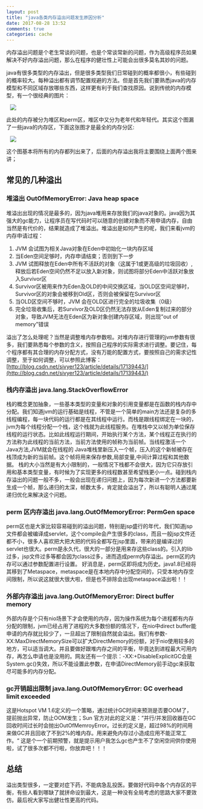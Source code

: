 ```yaml
---
layout: post
title: "java各类内存溢出问题发生原因分析"
date: 2017-08-28 13:52
comments: true
categories: cache
---
```


内存溢出问题是个老生常谈的问题，也是个常谈常新的问题，作为高级程序员如果解决不好内存溢出问题，那么在程序的健壮性上可能会出很多莫名其妙的问题。

java有很多类型的内存溢出，但是很多类型我们日常碰到的概率都很小，有些碰到的概率较大。每种溢出都有调节配置规避的方法。但是首先我们要熟悉java的内存模型和不同区域存放哪些东西，这样更有利于我们查找原因。说到传统的内存模型，有一个很经典的图片：

<img src="http://my.csdn.net/uploads/201205/05/1336185361_6442.png" style="margin:0px 10px;">

此处的内存被分为堆区和perm区，堆区中又分为老年代和年轻代。其实这个图漏了一些java的内存区，下面这张图才是最全的内存分区:

<img src="http://s5.sinaimg.cn/large/002RSgYjgy70Bv9xr9Ob4&690" style="margin:0px 10px;">

这个图基本将所有的内存都列出来了，后面的内存溢出我将主要围绕上面两个图来讲；

## 常见的几种溢出

### 堆溢出 OutOfMemoryError: Java heap space

堆溢出出现的情况是最多的，因为java堆用来存放我们的java对象的。java因为其强大的gc能力，让程序员在写代码时可以随意的创建对象而不用申请内存，自由当然是有代价的，结果就造成了堆溢出。堆溢出是如何产生的呢，我们来看jvm的内存申请过程：

1. JVM 会试图为相关Java对象在Eden中初始化一块内存区域
1. 当Eden空间足够时，内存申请结束；否则到下一步
1. JVM 试图释放在Eden中所有不活跃的对象（这属于1或更高级的垃圾回收）,释放后若Eden空间仍然不足以放入新对象，则试图将部分Eden中活跃对象放入Survivor区
1. Survivor区被用来作为Eden及OLD的中间交换区域，当OLD区空间足够时，Survivor区的对象会被移到Old区，否则会被保留在Survivor区
1. 当OLD区空间不够时，JVM 会在OLD区进行完全的垃圾收集（0级）
1. 完全垃圾收集后，若Survivor及OLD区仍然无法存放从Eden复制过来的部分对象，导致JVM无法在Eden区为新对象创建内存区域，则出现”out of memory”错误

溢出了怎么处理呢？当然是调整堆内存参数啦。对堆内存进行管理的jvm参数有很多，我们要熟悉每个参数的含义，按照自己程序的实际需求进行调整。要记住，每个程序都有其合理的内存分配方式，没有万能的配置方式，要按照自己的需求记性调整，至于如何调整，可以参照此博客：[http://blog.csdn.net/sivyer123/article/details/17139443/](http://blog.csdn.net/sivyer123/article/details/17139443/)

### 栈内存溢出 java.lang.StackOverflowError

栈的概念更加抽象，一些基本类型的变量和对象的引用变量都是在函数的栈内存中分配。我们知道jvm的运行基础是线程，不管是一个简单的main方法还是复杂的多线程编程，每一块代码的运行都是在其线程中运行。而栈是跟线程绑定在一块的，jvm为每个线程分配一个栈，这个栈就为此线程服务。在堆栈中又以帧为单位保存线程的运行状态。比如此线程运行期间，开始执行某个方法，某个线程正在执行的方法称为此线程的当前方法，当前方法使用的帧称为当前帧。当线程激活一个Java方法,JVM就会在线程的 Java堆栈里新压入一个帧，压入的这个新帧被存在栈顶成为新的当前帧。这个帧将用来保存参数,局部变量,中间计算过程和其他数据。
栈的大小当然是有大小限制的，一般情况下栈都不会很大，因为它只存放引用和基本类型变量，有时候为了实现更多的线程数甚至希望栈更小一点。碰到栈内存溢出的问题一般不多，一般会出现在递归问题上，因为每次新进一个方法都要新生成一个帧，那么递归的太深，帧数太多，肯定就会溢出了，所以有聪明人通过尾递归优化来解决这个问题。

### perm 区内存溢出 java.lang.OutOfMemoryError: PermGen space

perm区也是大家比较容易碰到的溢出问题，特别是jsp盛行的年代，我们知道jsp文件都会被编译成servlet，这个compile会产生很多的class，而且一般jsp文件还都不小，很多人喜欢把大把大把的代码全都写在jsp里面，带来的是编译过的servlet也很大。perm是永久代，很大的一部分是用来存这些class的。引入的lib过多，jsp文件过多等都会因为class过多，进而造成perm内存溢出。perm区的内存可以通过参数配置进行设置。
好消息是，perm区即将成为历史。java1.8已经将其移到了Metaspace，metaspace是在本地内存中分配空间的，只受本地内存空间限制，所以说这就很大很大啦，但是也不排除会出现metaspace溢出啦！！

###  外部内存溢出 java.lang.OutOfMemoryError: Direct buffer memory 

外部内存是个只有nio场景下才会使用的内存，因为操作系统为每个进程都有内存分配的限制，jvm已经占用了进程的大多数份额的情况下，在nio中direct buffer能申请的内存就比较少了，一旦超出了限制自然就会溢出。我们有参数-XX:MaxDirectMemorySize可以扩大DirectMemory的份额，对于nio使用较多的地方，可以适当调大。并且要做好跟堆内存之间的平衡，毕竟达到进程最大可用内存，再怎么申请也是没用的。网友还有一个提示：-XX:+DisableExplicitGC会是System.gc()失效，所以不能设置此参数，在申请DirectMemory前手动gc来获取尽可能多的内存分配。

### gc开销超出限制 java.lang.OutOfMemoryError: GC overhead limit exceeded

这是Hotspot VM 1.6定义的一个策略，通过统计GC时间来预测是否要OOM了，提前抛出异常，防止OOM发生；Sun 官方对此的定义是：“并行/并发回收器在GC回收时间过长时会抛出OutOfMemroyError。过长的定义是，超过98%的时间用来做GC并且回收了不到2%的堆内存。用来避免内存过小造成应用不能正常工作。“ 这是个一个前期预警，就是提示用户我怎么gc也产生不了空闲空间供你使用啦，试了很多次都不行啦，你放弃吧！！！

## 总结

溢出类型很多，一定要对症下药，不能病急乱投医。要做好代码中各个内存区的平衡，有些人看到哪缺了就拼命设到最大，这是一种没有全局考虑的思路大家不要效仿。最后祝大家写出健壮性更高的代码。